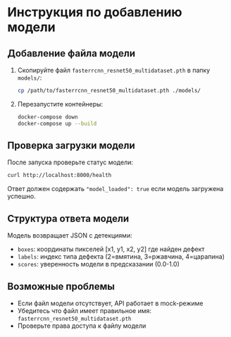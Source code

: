 # Инструкция по добавлению модели

## Добавление файла модели

1. Скопируйте файл `fasterrcnn_resnet50_multidataset.pth` в папку `models/`:
   ```bash
   cp /path/to/fasterrcnn_resnet50_multidataset.pth ./models/
   ```

2. Перезапустите контейнеры:
   ```bash
   docker-compose down
   docker-compose up --build
   ```

## Проверка загрузки модели

После запуска проверьте статус модели:
```bash
curl http://localhost:8000/health
```

Ответ должен содержать `"model_loaded": true` если модель загружена успешно.

## Структура ответа модели

Модель возвращает JSON с детекциями:
- `boxes`: координаты пикселей [x1, y1, x2, y2] где найден дефект
- `labels`: индекс типа дефекта (2=вмятина, 3=ржавчина, 4=царапина)
- `scores`: уверенность модели в предсказании (0.0-1.0)

## Возможные проблемы

- Если файл модели отсутствует, API работает в mock-режиме
- Убедитесь что файл имеет правильное имя: `fasterrcnn_resnet50_multidataset.pth`
- Проверьте права доступа к файлу модели